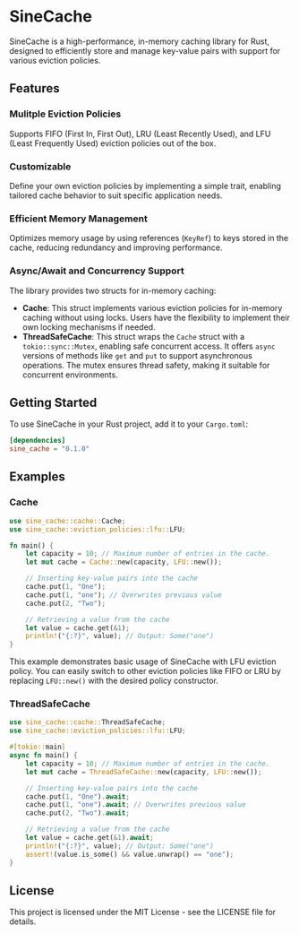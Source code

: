 # SineCache

SineCache is a high-performance, in-memory caching library for Rust, designed to efficiently store and manage key-value pairs with support for various eviction policies.

## Features

### Mulitple Eviction Policies

Supports FIFO (First In, First Out), LRU (Least Recently Used), and LFU (Least Frequently Used) eviction policies out of the box.

### **Customizable**

Define your own eviction policies by implementing a simple trait, enabling tailored cache behavior to suit specific application needs.

### **Efficient Memory Management**

Optimizes memory usage by using references (`KeyRef`) to keys stored in the cache, reducing redundancy and improving performance.

### **Async/Await and Concurrency Support**

The library provides two structs for in-memory caching:

- **Cache**: This struct implements various eviction policies for in-memory caching without using locks. Users have the flexibility to implement their own locking mechanisms if needed.
- **ThreadSafeCache**: This struct wraps the `Cache` struct with a `tokio::sync::Mutex`, enabling safe concurrent access. It offers `async` versions of methods like `get` and `put` to support asynchronous operations. The mutex ensures thread safety, making it suitable for concurrent environments.

## Getting Started

To use SineCache in your Rust project, add it to your `Cargo.toml`:

```toml
[dependencies]
sine_cache = "0.1.0"
```

## Examples

### Cache

```rust
use sine_cache::cache::Cache;
use sine_cache::eviction_policies::lfu::LFU;

fn main() {
    let capacity = 10; // Maximum number of entries in the cache.
    let mut cache = Cache::new(capacity, LFU::new());

    // Inserting key-value pairs into the cache
    cache.put(1, "One");
    cache.put(1, "one"); // Overwrites previous value
    cache.put(2, "Two");

    // Retrieving a value from the cache
    let value = cache.get(&1);
    println!("{:?}", value); // Output: Some("one")
}
```

This example demonstrates basic usage of SineCache with LFU eviction policy. You can easily switch to other eviction policies like FIFO or LRU by replacing `LFU::new()` with the desired policy constructor.

### ThreadSafeCache

```rust
use sine_cache::cache::ThreadSafeCache;
use sine_cache::eviction_policies::lfu::LFU;

#[tokio::main]
async fn main() {
    let capacity = 10; // Maximum number of entries in the cache.
    let mut cache = ThreadSafeCache::new(capacity, LFU::new());

    // Inserting key-value pairs into the cache
    cache.put(1, "One").await;
    cache.put(1, "one").await; // Overwrites previous value
    cache.put(2, "Two").await;

    // Retrieving a value from the cache
    let value = cache.get(&1).await;
    println!("{:?}", value); // Output: Some("one")
    assert!(value.is_some() && value.unwrap() == "one");
}
```

## License

This project is licensed under the MIT License - see the LICENSE file for details.
